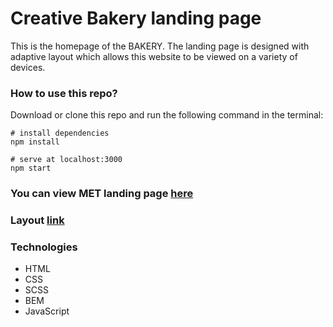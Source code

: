 # Creative Bakery landing page
This is the homepage of the BAKERY. The landing page is designed with adaptive layout which allows this website to be viewed on a variety of devices.
### How to use this repo?
Download or clone this repo and run the following command in the terminal:
```
# install dependencies
npm install

# serve at localhost:3000
npm start
```
### You can view MET landing page [here](https://yana-kotsulym.github.io/creative-bakery-landing/)
### Layout [link](https://www.figma.com/file/dY3izAm0Vspsmra4lQWQIP/Bakerlab_FE-students?type=design&node-id=11342-1270&mode=design&t=xOGw5ICQLpUJBLMp-0)
### Technologies
- HTML
- CSS
- SCSS
- BEM
- JavaScript
